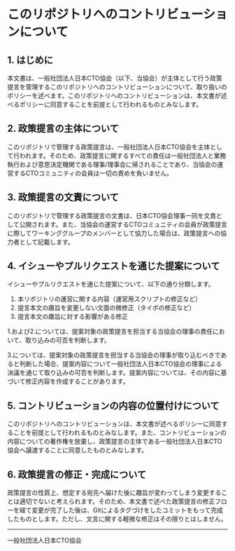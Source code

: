 <!-- textlint-disable ja-technical-writing/max-kanji-continuous-len -->

# このリポジトリへのコントリビューションについて

## 1. はじめに

本文書は、一般社団法人日本CTO協会（以下、当協会）が主体として行う政策提言を管理するこのリポジトリへのコントリビューションについて、取り扱いのポリシーを述べます。このリポジトリへのコントリビューションは、本文書が述べるポリシーに同意することを前提として行われるものとみなします。

## 2. 政策提言の主体について

このリポジトリで管理する政策提言は、一般社団法人日本CTO協会を主体として行われます。そのため、政策提言に関するすべての責任は一般社団法人と業務執行および意思決定機関である理事/理事会に帰されることであり、当協会の運営するCTOコミュニティの会員は一切の責めを負いません。

## 3. 政策提言の文責について

このリポジトリで管理する政策提言の文書は、日本CTO協会理事一同を文責として公開されます。また、当協会の運営するCTOコミュニティの会員が政策提言に際してワーキンググループのメンバーとして協力した場合は、政策提言への協力者として記載します。

## 4. イシューやプルリクエストを通じた提案について

イシューやプルリクエストを通じた提案について、以下の通り分類します。

1. 本リポジトリの運営に関する内容（運営用スクリプトの修正など）
2. 提言本文の趣旨を変更しない文面の微修正（タイポの修正など）
3. 提言本文の趣旨に対する影響がある修正

1.および2.については、提案対象の政策提言を担当する当協会の理事の責任において、取り込みの可否を判断します。

3.については、提案対象の政策提言を担当する当協会の理事が取り込むべきであると判断した場合、提案内容について一般社団法人日本CTO協会の理事による決議を通じて取り込みの可否を判断します。提案内容については、その内容に基づいて修正内容を作成することがあります。

## 5. コントリビューションの内容の位置付けについて

このリポジトリへのコントリビューションは、本文書が述べるポリシーに同意することを前提として行われるものとみなします。また、コントリビューションの内容についての著作権を放棄し、政策提言の主体である一般社団法人日本CTO協会へ譲渡することに同意したものとみなします。

## 6. 政策提言の修正・完成について

政策提言の性質上、想定する宛先へ届けた後に趣旨が変わってしまう変更することは適切でないと考えられます。そのため、本文書で述べた政策提言の修正フローを経て変更が完了した後は、Gitによるタグづけをしたコミットをもって完成したものとします。ただし、文言に関する軽微な修正はその限りとはしません。

----

<!-- textlint-disable ja-technical-writing/ja-no-mixed-period -->
一般社団法人日本CTO協会
<!-- textlint-enable ja-technical-writing/ja-no-mixed-period -->
